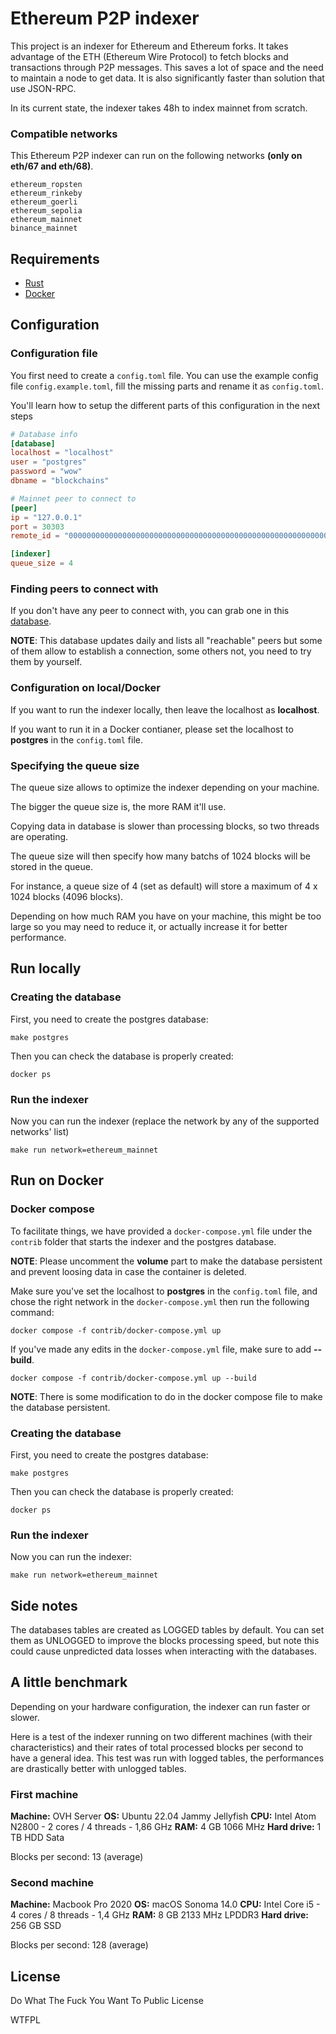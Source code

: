 # Ethereum P2P indexer

This project is an indexer for Ethereum and Ethereum forks. It takes advantage of the ETH (Ethereum Wire Protocol) to fetch blocks and transactions through P2P messages. This saves a lot of space and the need to maintain a node to get data. It is also significantly faster than solution that use JSON-RPC.

In its current state, the indexer takes 48h to index mainnet from scratch.

### Compatible networks

This Ethereum P2P indexer can run on the following networks **(only on eth/67 and eth/68)**.

```
ethereum_ropsten
ethereum_rinkeby
ethereum_goerli
ethereum_sepolia
ethereum_mainnet
binance_mainnet
```

## Requirements
- [Rust](https://www.rust-lang.org/tools/install)
- [Docker](https://docs.docker.com/engine/install/)

## Configuration

### Configuration file

You first need to create a `config.toml` file. You can use the example config file `config.example.toml`, fill the missing parts and rename it as `config.toml`.

You'll learn how to setup the different parts of this configuration in the next steps

```toml
# Database info
[database]
localhost = "localhost"
user = "postgres"
password = "wow"
dbname = "blockchains"

# Mainnet peer to connect to
[peer]
ip = "127.0.0.1"
port = 30303
remote_id = "00000000000000000000000000000000000000000000000000000000000000000000000000000000000000000000000000000000000000000000000000000000"

[indexer]
queue_size = 4
```


### Finding peers to connect with

If you don't have any peer to connect with, you can grab one in this [database](https://cyber.coop/network_id/1).

**NOTE**: This database updates daily and lists all "reachable" peers but some of them allow to establish a connection, some others not, you need to try them by yourself.

### Configuration on local/Docker

If you want to run the indexer locally, then leave the localhost as **localhost**.

If you want to run it in a Docker contianer, please set the localhost to **postgres** in the `config.toml` file.

### Specifying the queue size

The queue size allows to optimize the indexer depending on your machine.

The bigger the queue size is, the more RAM it'll use.

Copying data in database is slower than processing blocks, so two threads are operating.

The queue size will then specify how many batchs of 1024 blocks will be stored in the queue.

For instance, a queue size of 4 (set as default) will store a maximum of 4 x 1024 blocks (4096 blocks).

Depending on how much RAM you have on your machine, this might be too large so you may need to reduce it, or actually increase it for better performance.

## Run locally

### Creating the database

First, you need to create the postgres database:

```shell
make postgres
```

Then you can check the database is properly created: 

```shell
docker ps
```

### Run the indexer

Now you can run the indexer (replace the network by any of the supported networks' list)

```shell
make run network=ethereum_mainnet
```

## Run on Docker

### Docker compose

To facilitate things, we have provided a `docker-compose.yml` file under the `contrib` folder that starts the indexer and the postgres database.


**NOTE**: Please uncomment the **volume** part to make the database persistent and prevent loosing data in case the container is deleted.

Make sure you've set the localhost to **postgres** in the `config.toml` file, and chose the right network in the `docker-compose.yml` then run the following command:

```shell
docker compose -f contrib/docker-compose.yml up
```

If you've made any edits in the `docker-compose.yml` file, make sure to add **--build**.

```shell
docker compose -f contrib/docker-compose.yml up --build
```

**NOTE**: There is some modification to do in the docker compose file to make the database persistent.

### Creating the database

First, you need to create the postgres database:

```shell
make postgres
```

Then you can check the database is properly created: 

```shell
docker ps
```

### Run the indexer

Now you can run the indexer:

```shell
make run network=ethereum_mainnet
```

## Side notes

The databases tables are created as LOGGED tables by default. You can set them as UNLOGGED to improve the blocks processing speed, but note this could cause unpredicted data losses when interacting with the databases.

## A little benchmark

Depending on your hardware configuration, the indexer can run faster or slower.

Here is a test of the indexer running on two different machines (with their characteristics) and their rates of total processed blocks per second to have a general idea.
This test was run with logged tables, the performances are drastically better with unlogged tables.

### First machine

**Machine:** OVH Server
**OS:** Ubuntu 22.04 Jammy Jellyfish
**CPU:** Intel Atom N2800 - 2 cores / 4 threads - 1,86 GHz
**RAM:** 4 GB 1066 MHz
**Hard drive:** 1 TB HDD Sata

Blocks per second: 13 (average)

### Second machine

**Machine:** Macbook Pro 2020
**OS:** macOS Sonoma 14.0
**CPU:** Intel Core i5 - 4 cores / 8 threads - 1,4 GHz
**RAM:** 8 GB 2133 MHz LPDDR3
**Hard drive:** 256 GB SSD

Blocks per second: 128 (average)

## License

Do What The Fuck You Want To Public License

<a href="http://www.wtfpl.net/"><img
       src="http://www.wtfpl.net/wp-content/uploads/2012/12/wtfpl-badge-4.png"
       width="80" height="15" alt="WTFPL" /></a>